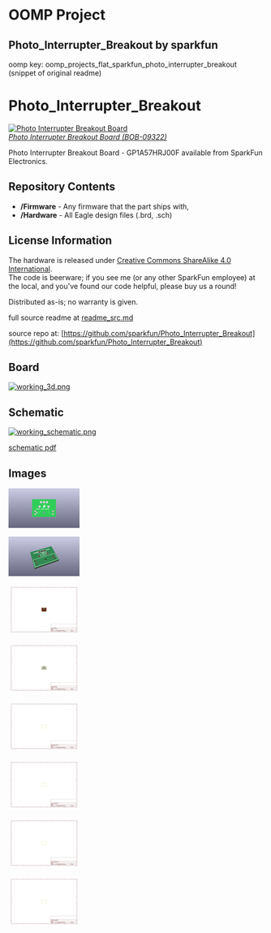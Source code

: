 # OOMP Project  
## Photo_Interrupter_Breakout  by sparkfun  
  
oomp key: oomp_projects_flat_sparkfun_photo_interrupter_breakout  
(snippet of original readme)  
  
Photo_Interrupter_Breakout  
==========================  
  
[![Photo Interrupter Breakout Board](https://cdn.sparkfun.com//assets/parts/2/8/6/9/09322-01.jpg)  
*Photo Interrupter Breakout Board (BOB-09322)*](https://www.sparkfun.com/products/9322)  
  
Photo Interrupter Breakout Board - GP1A57HRJ00F available from SparkFun Electronics.   
  
  
Repository Contents  
-------------------  
* **/Firmware** - Any firmware that the part ships with,   
* **/Hardware** - All Eagle design files (.brd, .sch)  
  
  
License Information  
-------------------  
The hardware is released under [Creative Commons ShareAlike 4.0 International](https://creativecommons.org/licenses/by-sa/4.0/).  
The code is beerware; if you see me (or any other SparkFun employee) at the local, and you've found our code helpful, please buy us a round!  
  
Distributed as-is; no warranty is given.  
  
  full source readme at [readme_src.md](readme_src.md)  
  
source repo at: [https://github.com/sparkfun/Photo_Interrupter_Breakout](https://github.com/sparkfun/Photo_Interrupter_Breakout)  
## Board  
  
[![working_3d.png](working_3d_600.png)](working_3d.png)  
## Schematic  
  
[![working_schematic.png](working_schematic_600.png)](working_schematic.png)  
  
[schematic pdf](working_schematic.pdf)  
## Images  
  
[![working_3D_bottom.png](working_3D_bottom_140.png)](working_3D_bottom.png)  
  
[![working_3D_top.png](working_3D_top_140.png)](working_3D_top.png)  
  
[![working_assembly_page_01.png](working_assembly_page_01_140.png)](working_assembly_page_01.png)  
  
[![working_assembly_page_02.png](working_assembly_page_02_140.png)](working_assembly_page_02.png)  
  
[![working_assembly_page_03.png](working_assembly_page_03_140.png)](working_assembly_page_03.png)  
  
[![working_assembly_page_04.png](working_assembly_page_04_140.png)](working_assembly_page_04.png)  
  
[![working_assembly_page_05.png](working_assembly_page_05_140.png)](working_assembly_page_05.png)  
  
[![working_assembly_page_06.png](working_assembly_page_06_140.png)](working_assembly_page_06.png)  
